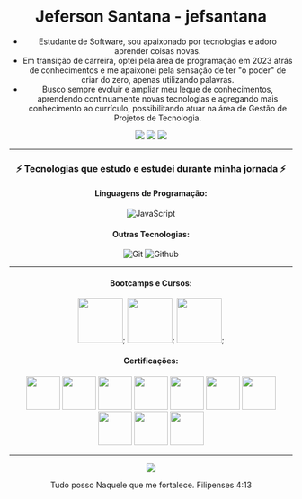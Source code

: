 <div align="center">

# Jeferson Santana - jefsantana

- Estudante de Software, sou apaixonado por tecnologias e adoro aprender coisas novas.
- Em transição de carreira, optei pela área de programação em 2023 atrás de conhecimentos e me apaixonei pela sensação de ter "o poder" de criar do zero, apenas utilizando palavras.
- Busco sempre evoluir e ampliar meu leque de conhecimentos, aprendendo continuamente novas tecnologias e agregando mais conhecimento ao currículo, possibilitando atuar na área de Gestão de Projetos de Tecnologia.

<div align="center"> 
  <a href="https://www.instagram.com/jefsantanaofc/" target="_blank"><img src="https://img.shields.io/badge/-Instagram-%23E4405F?style=for-the-badge&logo=instagram&logoColor=white" target="_blank"></a>
  <a href = "jefersonsm.js@gmail.com"><img src="https://img.shields.io/badge/-Gmail-%23333?style=for-the-badge&logo=gmail&logoColor=white" target="_blank"></a>
 <a href="https://www.linkedin.com/in/jeferson-santana-machado/" target="_blank">
  <img src="https://img.shields.io/badge/LinkedIn-0077B5?style=for-the-badge&logo=linkedin&logoColor=white" />
</a>
 
__________________________________________________________________________________________________________________
### ⚡ Tecnologias que estudo e estudei durante minha jornada ⚡

#### Linguagens de Programação:
![JavaScript](https://img.shields.io/badge/JavaScript-F7DF1E?style=for-the-badge&logo=javascript&logoColor=black) 

#### Outras Tecnologias:
![Git](https://img.shields.io/badge/git%20-%23F05033.svg?&style=for-the-badge&logo=git&logoColor=white) 
![Github](https://img.shields.io/badge/github%20-%23121011.svg?&style=for-the-badge&logo=github&logoColor=white) 


__________________________________________________________________________________________________________________
#### Bootcamps e Cursos:
[<img src="https://hermes.dio.me/tracks/977d1b41-5888-44d7-8e4c-57d2348748dc.png" height="80"></a>](https://web.dio.me/track/formacao-logica-de-programacao);
[<img src="https://hermes.dio.me/tracks/972297dc-4357-4af4-abea-89a38853a949.png" height="80"></a>](https://web.dio.me/track/b9eb6374-fbd0-4a21-8747-9f25e8371f03);
[<img src="https://hermes.dio.me/tracks/46ac522b-ff3e-4f73-b473-cfe634c26dac.png" height="80"></a>](https://web.dio.me/track/formacao-quality-assurance-experience);



#### Certificações:
[<img src="https://hermes.dio.me/lab_projects/badges/581a907b-58d8-4ad2-b9c4-69d099267e1e.png" height="60"></a>](https://www.dio.me/certificate/CPEKS5CU)
[<img src="https://hermes.dio.me/courses/badge/db18b05a-79d0-4359-9e4b-2c579edcf7de.png" height="60"/></a>](https://www.dio.me/certificate/SIVVS5KY/share)
[<img src="https://hermes.dio.me/courses/badge/406684a4-396d-4160-94b9-ead934e18564.png" height="60"/></a>](https://www.dio.me/certificate/IZDNLSJC/share)
[<img src="https://hermes.digitalinnovation.one/courses/badge/565f4603-4969-4cde-bc01-e9683d2350e8.png" height="60"/></a>](https://www.dio.me/certificate/281363E7)
[<img src="https://hermes.dio.me/courses/badge/7227f234-f72e-4bd7-9997-edc43097e3e6.png" height="60"/></a>](https://www.dio.me/certificate/A2C21B58)
[<img src="https://hermes.dio.me/courses/badge/db3b002b-5d46-46fe-8ee6-409452b11863.png" height="60"/></a>](https://www.dio.me/certificate/UZGO8AC7/share)
[<img src="https://hermes.dio.me/lab_projects/badges/e8311210-f4c6-4c84-9d82-315ed13ff027.png" height="60"/></a>](https://www.dio.me/certificate/PCNTVTO6)
[<img src="https://hermes.dio.me/courses/badge/c3c1a3d0-47ae-4f76-94b1-b9e00f89e815.png" height="60"/></a>](https://www.dio.me/certificate/HJN4G3NA/share)
[<img src="https://hermes.dio.me/courses/badge/eb53d6e7-895a-45aa-8456-4a42152489eb.png" height="60"/></a>](https://www.dio.me/certificate/3PHL8STO/share)
[<img src="https://hermes.dio.me/courses/badge/74b9dd55-c33f-4b41-96b2-991eda4a1504.png" height="60"/></a>](https://www.dio.me/certificate/H1WEWZHQ/share)

__________________________________________________________________________________________________________________

 <img src="https://capsule-render.vercel.app/api?type=waving&color=gradient&height=130&width=200%&section=footer"/>


Tudo posso Naquele que me fortalece. Filipenses 4:13
</div>

